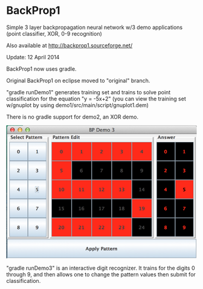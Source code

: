 BackProp1
=========

Simple 3 layer backpropagation neural network w/3 demo applications (point classifier, XOR, 0-9 recognition)

Also available at http://backprop1.sourceforge.net/

Update: 12 April 2014 

BackProp1 now uses gradle.

Original BackProp1 on eclipse moved to "original" branch.

"gradle runDemo1" generates training set and trains to solve point classification for the equation "y = -5x+2" (you can view the training set w/gnuplot by using demo1/src/main/script/gnuplot1.dem)

There is no gradle support for demo2, an XOR demo.

![demo](backProp3.png)

"gradle runDemo3" is an interactive digit recognizer.  It trains for the digits 0 through 9, and then allows one to change the pattern values then submit for classification.
